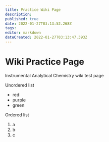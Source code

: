 ```yaml
---
title: Practice Wiki Page
description: 
published: true
date: 2022-01-27T03:13:52.268Z
tags: 
editor: markdown
dateCreated: 2022-01-27T03:13:47.393Z
---
```


# Wiki Practice Page
Instrumental Analytical Chemistry wiki test page

Unordered list
- red 
- purple 
- green


 Ordered list
1. a
2. b
3. c


